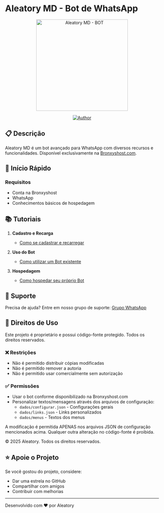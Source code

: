 # Aleatory MD - Bot de WhatsApp
<div align="center">
<img src="https://dl.dropboxusercontent.com/scl/fi/cy83v9jlstlha87nperqg/1746565321013.jpeg?rlkey=mcmx2prlb1hl49b87u9055lam&dl=0" alt="Aleatory MD - BOT" width="300" />

[![Author](https://img.shields.io/badge/Autor-Aleatory-red.svg?style=for-the-badge&logo=github)](https://github.com/NuevaGeneracionALB/aleatory-md.git)
</div>

## 📋 Descrição

Aleatory MD é um bot avançado para WhatsApp com diversos recursos e funcionalidades. Disponível exclusivamente na [Bronxyshost.com](https://bronxyshost.com).

## 🚀 Início Rápido

### Requisitos
- Conta na Bronxyshost
- WhatsApp
- Conhecimentos básicos de hospedagem

## 📚 Tutoriais

1. **Cadastro e Recarga**
   - [Como se cadastrar e recarregar](https://youtu.be/BY6SlQj7oQw?si=Dm86Y-VFcY_5XI2G)

2. **Uso do Bot**
   - [Como utilizar um Bot existente](https://youtu.be/DDi1bdccZmc?si=2CtfheORG3jnO1Xu)

3. **Hospedagem**
   - [Como hospedar seu próprio Bot](https://youtu.be/z6vD3GXzMhs?si=tnowlaVdQGD7MqUd)

## 💬 Suporte

Precisa de ajuda? Entre em nosso grupo de suporte:
[Grupo WhatsApp](https://chat.whatsapp.com/CvuO9AI5wMz87LY8DgmHGm)

## 📝 Direitos de Uso

Este projeto é proprietário e possui código-fonte protegido. Todos os direitos reservados.

### ❌ Restrições
- Não é permitido distribuir cópias modificadas
- Não é permitido remover a autoria
- Não é permitido usar comercialmente sem autorização

### ✅ Permissões
- Usar o bot conforme disponibilizado na Bronxyshost.com
- Personalizar textos/mensagens através dos arquivos de configuração:
  - `dados/configurar.json` - Configurações gerais
  - `dados/links.json` - Links personalizados 
  - `dados/menus` - Textos dos menus

A modificação é permitida APENAS nos arquivos JSON de configuração mencionados acima. Qualquer outra alteração no código-fonte é proibida.

© 2025 Aleatory. Todos os direitos reservados.

## ⭐ Apoie o Projeto

Se você gostou do projeto, considere:
- Dar uma estrela no GitHub
- Compartilhar com amigos
- Contribuir com melhorias

---
Desenvolvido com ❤️ por Aleatory
